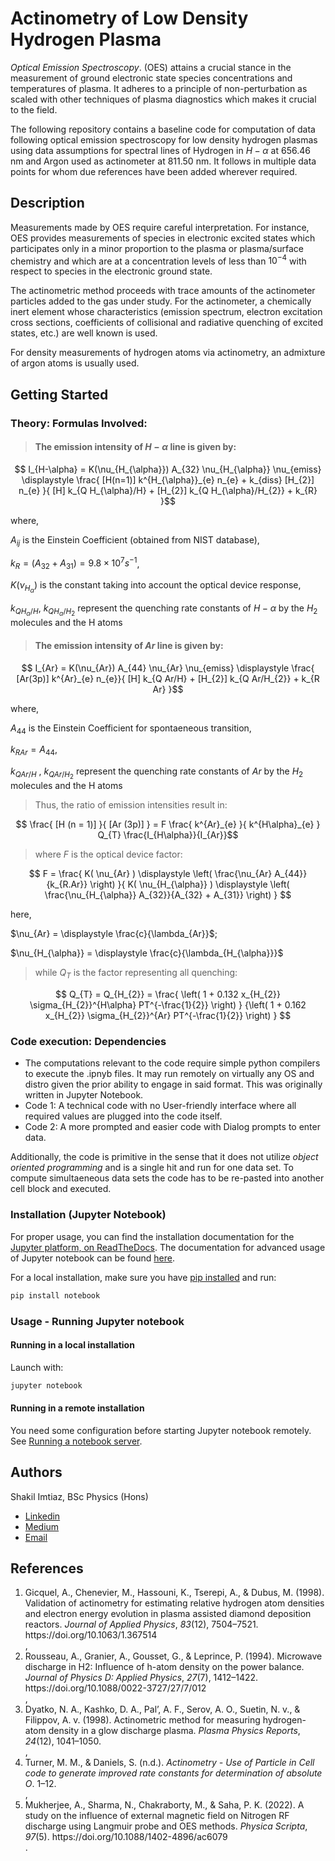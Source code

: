 # Actinometry of Low Density Hydrogen Plasma

*Optical Emission Spectroscopy*. (OES) attains a crucial stance in the measurement of ground electronic state species concentrations and temperatures of plasma. It adheres to a principle of non-perturbation as scaled with other techniques of plasma diagnostics which makes it crucial to the field.

The following repository contains a baseline code for computation of data following optical emission spectroscopy for low density hydrogen plasmas using data assumptions for spectral lines of Hydrogen in $H-\alpha$ at $656.46$ nm and Argon used as actinometer at $811.50$ nm. It follows in multiple data points for whom due references have been added wherever required.

## Description

Measurements made by OES require careful interpretation. For instance, OES provides measurements of species in electronic excited states which participates only in a minor proportion to the plasma or plasma/surface chemistry and which are at a concentration levels of less than $10^{-4}$ with respect to species in the electronic ground state.

The actinometric method proceeds with trace amounts of the actinometer particles added to the gas under study. For the actinometer, a chemically inert element whose characteristics (emission spectrum, electron excitation cross sections, coefficients of collisional and radiative quenching of excited states, etc.) are well known is used.

For density measurements of hydrogen atoms via actinometry, an admixture of argon atoms is usually used.

## Getting Started

### Theory: Formulas Involved:

> #### The emission intensity of $H-\alpha$ line is given by:

$$ I_{H-\alpha} = K(\nu_{H_{\alpha}}) A_{32} \nu_{H_{\alpha}} \nu_{emiss} \displaystyle \frac{ [H(n=1)] k^{H_{\alpha}}_{e} n_{e} + k_{diss} [H_{2}] n_{e} }{ [H] k_{Q H_{\alpha}/H} + [H_{2}] k_{Q H_{\alpha}/H_{2}} + k_{R} }$$

where,

$A_{ij}$ is the Einstein Coefficient (obtained from NIST database),

$k_{R} = (A_{32} + A_{31}) = 9.8 \times 10^{7} s^{-1}$,

$K(\nu_{H_{\alpha}})$ is the constant taking into account the optical device response,

$k_{Q H_{\alpha}/H}$, $k_{Q H_{\alpha}/H_{2}}$ represent the quenching rate constants of $H-\alpha$ by the $H_{2}$ molecules and the H atoms

> #### The emission intensity of $Ar$ line is given by:

$$ I_{Ar} = K(\nu_{Ar}) A_{44} \nu_{Ar} \nu_{emiss} \displaystyle \frac{ [Ar(3p)] k^{Ar}_{e} n_{e}}{ [H] k_{Q Ar/H} + [H_{2}] k_{Q Ar/H_{2}} + k_{R Ar} }$$

where,

$A_{44}$ is the Einstein Coefficient for spontaeneous transition,

$k_{R Ar} = A_{44}$,

$k_{Q Ar/H}$ , $k_{Q Ar/H_{2}}$ represent the quenching rate constants of $Ar$ by the $H_{2}$ molecules and the H atoms

> Thus, the ratio of emission intensities result in:

$$ \frac{ [H (n = 1)] }{ [Ar (3p)] } = F \frac{ k^{Ar}_{e} }{ k^{H\alpha}_{e} } Q_{T} \frac{I_{H\alpha}}{I_{Ar}}$$

> where $F$ is the optical device factor:

$$ F = \frac{ K( \nu_{Ar} ) \displaystyle \left( \frac{\nu_{Ar} A_{44}}{k_{R.Ar}} \right) }{ K( \nu_{H_{\alpha}} ) \displaystyle \left( \frac{\nu_{H_{\alpha}} A_{32}}{A_{32} + A_{31}} \right) } $$

here,

$\nu_{Ar} = \displaystyle \frac{c}{\lambda_{Ar}}$;

$\nu_{H_{\alpha}} = \displaystyle \frac{c}{\lambda_{H_{\alpha}}}$

> while $Q_{T}$ is the factor representing all quenching:

$$ Q_{T} = Q_{H_{2}} = \frac{ \left( 1 + 0.132 x_{H_{2}} \sigma_{H_{2}}^{H\alpha} PT^{-\frac{1}{2}} \right) } {\left( 1 + 0.162 x_{H_{2}} \sigma_{H_{2}}^{Ar} PT^{-\frac{1}{2}} \right) } $$

### Code execution: Dependencies

* The computations relevant to the code require simple python compilers to execute the .ipnyb files. It may run remotely on virtually any OS and distro given the prior ability to engage in said format. This was originally written in Jupyter Notebook.
* Code 1: A technical code with no User-friendly interface where all required values are plugged into the code itself.
* Code 2: A more prompted and easier code with Dialog prompts to enter data.
     
Additionally, the code is primitive in the sense that it does not utilize *object oriented programming* and is a single hit and run for one data set. To compute simultaeneous data sets the code has to be re-pasted into another cell block and executed.

### Installation (Jupyter Notebook)

For proper usage, you can find the installation documentation for the [Jupyter platform, on ReadTheDocs](https://jupyter.readthedocs.io/en/latest/install.html). The documentation for advanced usage of Jupyter notebook can be found [here](https://jupyter-notebook.readthedocs.io/en/latest/).

For a local installation, make sure you have
[pip installed](https://pip.readthedocs.io/en/stable/installing/) and run:

```bash
pip install notebook
```

### Usage - Running Jupyter notebook

#### Running in a local installation

Launch with:

```bash
jupyter notebook
```

#### Running in a remote installation

You need some configuration before starting Jupyter notebook remotely. See [Running a notebook server](https://jupyter-notebook.readthedocs.io/en/stable/public_server.html).


## Authors

Shakil Imtiaz, BSc Physics (Hons)

* [Linkedin](https://www.linkedin.com/in/shakilimtiaz/)
* [Medium](https://medium.com/@shakilimtiaz)
* [Email](mailto:shakil.imtiaz@rediffmail.com)

## References

1. <div class="csl-entry">Gicquel, A., Chenevier, M., Hassouni, K., Tserepi, A., &#38; Dubus, M. (1998). Validation of actinometry for estimating relative hydrogen atom densities and electron energy evolution in plasma assisted diamond deposition reactors. <i>Journal of Applied Physics</i>, <i>83</i>(12), 7504–7521. https://doi.org/10.1063/1.367514</div>,
2. <div class="csl-entry">Rousseau, A., Granier, A., Gousset, G., &#38; Leprince, P. (1994). Microwave discharge in H2: Influence of h-atom density on the power balance. <i>Journal of Physics D: Applied Physics</i>, <i>27</i>(7), 1412–1422. https://doi.org/10.1088/0022-3727/27/7/012</div>,
3. <div class="csl-entry">Dyatko, N. A., Kashko, D. A., Pal’, A. F., Serov, A. O., Suetin, N. v., &#38; Filippov, A. v. (1998). Actinometric method for measuring hydrogen-atom density in a glow discharge plasma. <i>Plasma Physics Reports</i>, <i>24</i>(12), 1041–1050.</div>,
4. <div class="csl-entry">Turner, M. M., &#38; Daniels, S. (n.d.). <i>Actinometry - Use of Particle in Cell code to generate improved rate constants for determination of absolute O</i>. 1–12.</div>,
5. <div class="csl-entry">Mukherjee, A., Sharma, N., Chakraborty, M., &#38; Saha, P. K. (2022). A study on the influence of external magnetic field on Nitrogen RF discharge using Langmuir probe and OES methods. <i>Physica Scripta</i>, <i>97</i>(5). https://doi.org/10.1088/1402-4896/ac6079</div>.
